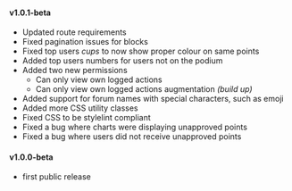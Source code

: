 #### v1.0.1-beta
- Updated route requirements
- Fixed pagination issues for blocks
- Fixed top users _cups_ to now show proper colour on same points
- Added top users numbers for users not on the podium
- Added two new permissions
  - Can only view own logged actions
  - Can only view own logged actions augmentation _(build up)_
- Added support for forum names with special characters, such as emoji
- Added more CSS utility classes
- Fixed CSS to be stylelint compliant
- Fixed a bug where charts were displaying unapproved points
- Fixed a bug where users did not receive unapproved points

#### v1.0.0-beta
- first public release
